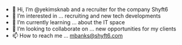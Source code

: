 - 👋 Hi, I’m @yekimsknab and a recruiter for the company Shyft6
- 👀 I’m interested in ... recruiting and new tech developments
- 🌱 I’m currently learning ... about the IT space
- 💞️ I’m looking to collaborate on ... new opportunities for my clients
- 📫 How to reach me ... mbanks@shyft6.com

<!---
yekimsknab/yekimsknab is a ✨ special ✨ repository because its `README.md` (this file) appears on your GitHub profile.
You can click the Preview link to take a look at your changes.
--->
